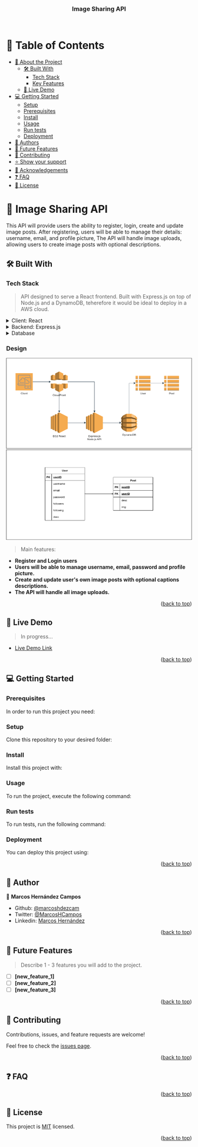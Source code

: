 <a name="readme-top"></a>

<div align="center">
  <!-- You are encouraged to replace this logo with your own! Otherwise you can also remove it. -->

  <h3><b>Image Sharing API</b></h3>
  
  <br/>

</div>

<!-- TABLE OF CONTENTS -->

# 📗 Table of Contents

- [📖 About the Project](#about-project)
  - [🛠 Built With](#built-with)
    - [Tech Stack](#tech-stack)
    - [Key Features](#key-features)
  - [🚀 Live Demo](#live-demo)
- [💻 Getting Started](#getting-started)
  - [Setup](#setup)
  - [Prerequisites](#prerequisites)
  - [Install](#install)
  - [Usage](#usage)
  - [Run tests](#run-tests)
  - [Deployment](#triangular_flag_on_post-deployment)
- [👥 Authors](#authors)
- [🔭 Future Features](#future-features)
- [🤝 Contributing](#contributing)
- [⭐️ Show your support](#support)
- [🙏 Acknowledgements](#acknowledgements)
- [❓ FAQ](#faq)
- [📝 License](#license)

<!-- PROJECT DESCRIPTION -->

# 📖 Image Sharing API<a name="about-project"></a>

This API will provide users the ability to register, login, create and update image posts. After registering, users will be able to manage their details: username, email, and profile picture, The API will handle image uploads, allowing users to create image posts with optional descriptions.

## 🛠 Built With <a name="built-with"></a>

### Tech Stack <a name="tech-stack"></a>

> API designed to serve a React frontend. Built with Express.js on top of Node.js and a DynamoDB, teherefore it would be ideal to deploy in a AWS cloud.

<details>
  <summary>Client: React</summary>
  <ul>
    <li><a href="https://reactjs.org/">React.js</a></li>
  </ul>
  <ul>
    <li><a href=""></a></li>
  </ul>
  <ul>
    <li><a href=""></a></li>
  </ul>
  <ul>
    <li><a href=""></a></li>
  </ul>
</details>

<details>
  <summary>Backend: Express.js</summary>
  <ul>
    <li><a href="https://expressjs.com/">Express.js</a></li>
  </ul>
  <ul>
    <li><a href="">Multer - Image upload</a></li>
  </ul>
  <ul>
    <li><a href=""></a></li>
  </ul>
  <ul>
    <li><a href=""></a></li>
  </ul>
</details>

<details>
<summary>Database</summary>
  <ul>
    <li><a href="https://www.postgresql.org/">DynamoDB</a></li>
  </ul>
</details>

<!-- Features -->

### Design <a name="key-features"></a>

<img src="design.png" alt="logo" width="auto"  height="auto" />
<img src="db.png" alt="logo" width="auto"  height="auto" />

> Main features:

- **Register and Login users**
- **Users will be able to manage username, email, password and profile picture.**
- **Create and update user's own image posts with optional captions descriptions.**
- **The API will handle all image uploads.**

<p align="right">(<a href="#readme-top">back to top</a>)</p>

<!-- LIVE DEMO -->

## 🚀 Live Demo <a name="live-demo"></a>

> In progress...

- [Live Demo Link]()

<p align="right">(<a href="#readme-top">back to top</a>)</p>

<!-- GETTING STARTED -->

## 💻 Getting Started <a name="getting-started"></a>

### Prerequisites

In order to run this project you need:

<!--
Example command:

```sh
 gem install rails
```
 -->

### Setup

Clone this repository to your desired folder:

<!--
Example commands:

```sh
  cd my-folder
  git clone git@github.com:myaccount/my-project.git
```
--->

### Install

Install this project with:

<!--
Example command:

```sh
  cd my-project
  gem install
```
--->

### Usage

To run the project, execute the following command:

<!--
Example command:

```sh
  rails server
```
--->

### Run tests

To run tests, run the following command:

<!--
Example command:

```sh
  bin/rails test test/models/article_test.rb
```
--->

### Deployment

You can deploy this project using:

<!--
Example:

```sh

```
 -->

<p align="right">(<a href="#readme-top">back to top</a>)</p>

<!-- AUTHORS -->

## 👥 Author <a name="authors"></a>

👤 **Marcos Hernández Campos**

- Github: [@marcoshdezcam](https://github.com/marcoshdezcam)
- Twitter: [@MarcosHCampos](https://twitter.com/MarcosHCampos)
- Linkedin: [Marcos Hernández](https://linkedin.com/marcos-hernández-56058119a/)

<p align="right">(<a href="#readme-top">back to top</a>)</p>

<!-- FUTURE FEATURES -->

## 🔭 Future Features <a name="future-features"></a>

> Describe 1 - 3 features you will add to the project.

- [ ] **[new_feature_1]**
- [ ] **[new_feature_2]**
- [ ] **[new_feature_3]**

<p align="right">(<a href="#readme-top">back to top</a>)</p>

<!-- CONTRIBUTING -->

## 🤝 Contributing <a name="contributing"></a>

Contributions, issues, and feature requests are welcome!

Feel free to check the [issues page](../../issues/).

<p align="right">(<a href="#readme-top">back to top</a>)</p>

<!-- FAQ (optional) -->

## ❓ FAQ <a name="faq"></a>

>

<p align="right">(<a href="#readme-top">back to top</a>)</p>

<!-- LICENSE -->

## 📝 License <a name="license"></a>

This project is [MIT](./LICENSE) licensed.

<p align="right">(<a href="#readme-top">back to top</a>)</p>
